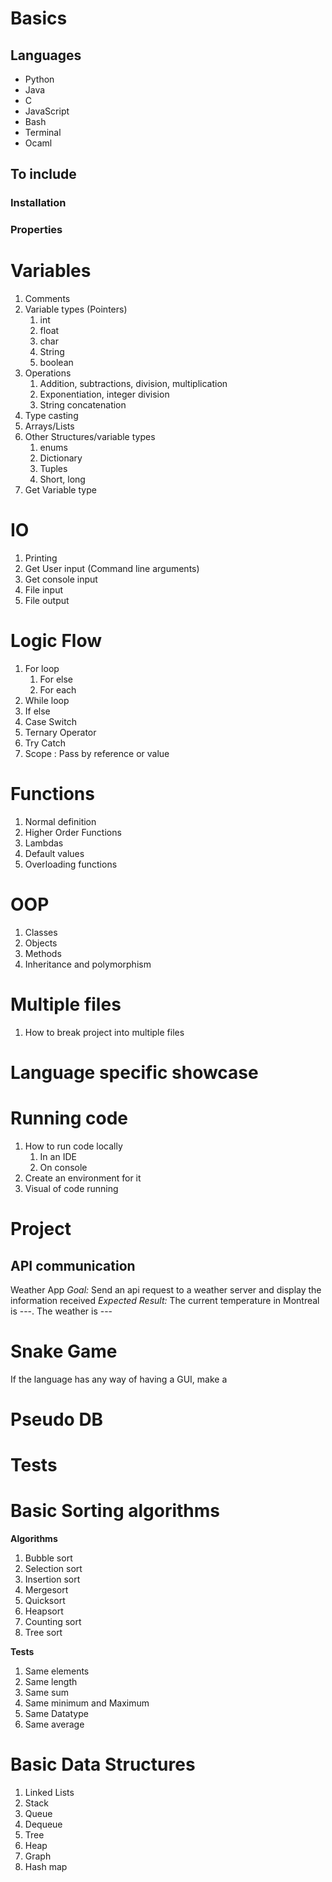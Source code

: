 # Basics

## Languages
* Python
* Java
* C
* JavaScript
* Bash
* Terminal
* Ocaml

## To include
### Installation
### Properties

# Variables
1. Comments
2. Variable types (Pointers)
	1. int
	2. float
	3. char
	4. String
	5. boolean
3. Operations
	1. Addition, subtractions, division, multiplication
	2. Exponentiation, integer division
	3. String concatenation
4. Type casting
5. Arrays/Lists
6. Other Structures/variable types
	1. enums
	2. Dictionary
	3. Tuples
	4. Short, long
7. Get Variable type

# IO
1. Printing
2. Get User input (Command line arguments)
3. Get console input 
4. File input
5. File output

# Logic Flow
1. For loop
	1. For else
	2. For each
2. While loop
3. If else
4. Case Switch
5. Ternary Operator
6. Try Catch
7. Scope : Pass by reference or value
# Functions
1. Normal definition
2. Higher Order Functions
3. Lambdas
4. Default values
5. Overloading functions

# OOP
1. Classes
2. Objects
3. Methods
4. Inheritance and polymorphism

# Multiple files
1. How to break project into multiple files

# Language specific showcase

# Running code
1. How to run code locally 
	1. In an IDE
	2. On console
2. Create an environment for it
3. Visual of code running

# Project 
## API communication
Weather App
*Goal:* Send an api request to a weather server and display the information received
*Expected Result:* The current temperature in Montreal is ---. The weather is ---
# Snake Game
If the language has any way of having a GUI, make a 

# Pseudo DB

# Tests 

# Basic Sorting algorithms
**Algorithms**
1. Bubble sort
2. Selection sort
3. Insertion sort
4. Mergesort
5. Quicksort
6. Heapsort
7. Counting sort
8. Tree sort

**Tests**
1. Same elements
2. Same length
3. Same sum
4. Same minimum and Maximum
5. Same Datatype
6. Same average

# Basic Data Structures
1. Linked Lists
2. Stack
3. Queue
4. Dequeue
5. Tree
6. Heap
7. Graph
8. Hash map
